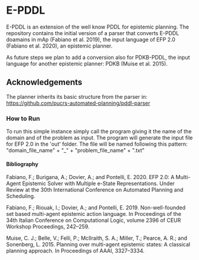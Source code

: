 # E-PDDL

E-PDDL is an extension of the well know PDDL for epistemic planning.
The repository contains the initial version of a parser that converts E-PDDL doamains in mAp (Fabiano et al. 2019), the input language of EFP 2.0 (Fabiano et al. 2020), an epistemic planner.

As future steps we plan to add a conversion also for PDKB-PDDL, the input language for another epistemic planner: PDKB (Muise et al. 2015).

## Acknowledgements
The planner inherits its basic structure from the parser in: https://github.com/pucrs-automated-planning/pddl-parser

### How to Run
To run this simple instance simply call the program giving it the name of the domain and of the problem as input.
The program will generate the input file for EFP 2.0 in the 'out' folder.
The file will be named following this pattern: "domain_file_name" + "_" + "problem_file_name" + ".txt"

#### Bibliography
Fabiano, F.; Burigana, A.; Dovier, A.; and Pontelli, E. 2020.
EFP 2.0: A Multi-Agent Epistemic Solver with Multiple e-State Representations.
Under Review at the 30th International Conference on Automated Planning and Scheduling.


Fabiano, F.; Riouak, I.; Dovier, A.; and Pontelli, E. 2019.
Non-well-founded set based multi-agent epistemic action language.
In Proceedings of the 34th Italian Conference on Computational Logic, volume 2396 of CEUR Workshop Proceedings, 242–259.

Muise, C. J.; Belle, V.; Felli, P.; McIlraith, S. A.; Miller, T.; Pearce, A. R.; and Sonenberg, L. 2015.
Planning over multi-agent epistemic states: A classical planning  approach.
In Proceedings of AAAI, 3327–3334.
